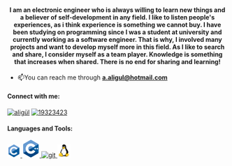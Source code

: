 <h4 align="center">I am an electronic engineer who is always willing to learn new things and a believer of self-development in any field. I like to listen people's experiences, as i think experience is something we cannot buy. I have been studying on programming since I was a student at university and currently working as a software engineer. That is why, I involved many projects and want to develop myself more in this field. As I like to search and share, I consider myself as a team player. Knowledge is something that increases when shared. There is no end for sharing and learning!</h4>

- 📫You can reach me through **a.aligul@hotmail.com**

<h4 align="left">Connect with me:</h4>
<p align="left">
<a href="https://linkedin.com/in/aligül" target="blank"><img align="center" src="https://raw.githubusercontent.com/rahuldkjain/github-profile-readme-generator/master/src/images/icons/Social/linked-in-alt.svg" alt="aligül" height="30" width="40" /></a>
<a href="https://stackoverflow.com/users/19323423" target="blank"><img align="center" src="https://raw.githubusercontent.com/rahuldkjain/github-profile-readme-generator/master/src/images/icons/Social/stack-overflow.svg" alt="19323423" height="30" width="40" /></a>
</p>

<h4 align="left">Languages and Tools:</h4>
<p align="left"> <a href="https://www.cprogramming.com/" target="_blank" rel="noreferrer"> <img src="https://raw.githubusercontent.com/devicons/devicon/master/icons/c/c-original.svg" alt="c" width="30" height="30"/> </a> <a href="https://www.w3schools.com/cpp/" target="_blank" rel="noreferrer"> <img src="https://raw.githubusercontent.com/devicons/devicon/master/icons/cplusplus/cplusplus-original.svg" alt="cplusplus" width="40" height="40"/> </a> <a href="https://git-scm.com/" target="_blank" rel="noreferrer"> <img src="https://www.vectorlogo.zone/logos/git-scm/git-scm-icon.svg" alt="git" width="40" height="40"/> </a> <a href="https://www.linux.org/" target="_blank" rel="noreferrer"> <img src="https://raw.githubusercontent.com/devicons/devicon/master/icons/linux/linux-original.svg" alt="linux" width="30" height="30"/> </a> </p>
